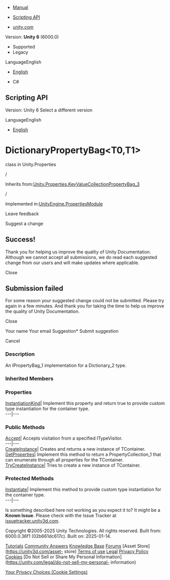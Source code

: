 [ ]()

  * [Manual](../Manual/index.html)
  * [Scripting API](../ScriptReference/index.html)

  * [unity.com](https://unity.com/)

Version: **Unity 6** (6000.0)

  * Supported
  * Legacy

LanguageEnglish

  * [English]()

  * C#

[ ](https://docs.unity3d.com)

## Scripting API

Version: Unity 6 Select a different version

LanguageEnglish

  * [English]()

# DictionaryPropertyBag<T0,T1>

class in Unity.Properties

/

Inherits
from:[Unity.Properties.KeyValueCollectionPropertyBag_3](Unity.Properties.KeyValueCollectionPropertyBag_3.html)

/

Implemented
in:[UnityEngine.PropertiesModule](UnityEngine.PropertiesModule.html)

Leave feedback

Suggest a change

## Success!

Thank you for helping us improve the quality of Unity Documentation. Although
we cannot accept all submissions, we do read each suggested change from our
users and will make updates where applicable.

Close

## Submission failed

For some reason your suggested change could not be submitted. Please <a>try
again</a> in a few minutes. And thank you for taking the time to help us
improve the quality of Unity Documentation.

Close

Your name Your email Suggestion* Submit suggestion

Cancel

[ ]()

### Description

An IPropertyBag_1 implementation for a Dictionary_2 type.

### Inherited Members

### Properties

[InstantiationKind](Unity.Properties.PropertyBag_1.InstantiationKind.html)|
Implement this property and return true to provide custom type instantiation
for the container type.  
---|---  
  
### Public Methods

[Accept](Unity.Properties.PropertyBag_1.Accept.html)|  Accepts visitation from
a specified ITypeVisitor.  
---|---  
[CreateInstance](Unity.Properties.PropertyBag_1.CreateInstance.html)|  Creates
and returns a new instance of TContainer.  
[GetProperties](Unity.Properties.PropertyBag_1.GetProperties.html)|  Implement
this method to return a PropertyCollection_1 that can enumerate through all
properties for the TContainer.  
[TryCreateInstance](Unity.Properties.PropertyBag_1.TryCreateInstance.html)|
Tries to create a new instance of TContainer.  
  
### Protected Methods

[Instantiate](Unity.Properties.PropertyBag_1.Instantiate.html)|  Implement
this method to provide custom type instantiation for the container type.  
---|---  
  
Is something described here not working as you expect it to? It might be a
**Known Issue**. Please check with the Issue Tracker at
[issuetracker.unity3d.com](https://issuetracker.unity3d.com).

Copyright ©2005-2025 Unity Technologies. All rights reserved. Built from:
6000.0.36f1 (02b661dc617c). Built on: 2025-01-14.

[Tutorials](https://unity3d.com/learn) [Community
Answers](https://answers.unity3d.com) [Knowledge
Base](https://support.unity3d.com/hc/en-us)
[Forums](https://forum.unity3d.com) [Asset Store](https://unity3d.com/asset-
store) [Terms of use](https://docs.unity3d.com/Manual/TermsOfUse.html)
[Legal](https://unity.com/legal) [Privacy
Policy](https://unity.com/legal/privacy-policy)
[Cookies](https://unity.com/legal/cookie-policy) [Do Not Sell or Share My
Personal Information](https://unity.com/legal/do-not-sell-my-personal-
information)

[Your Privacy Choices (Cookie Settings)](javascript:void\(0\);)

